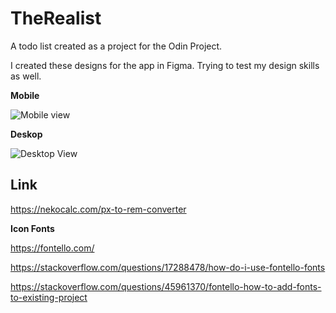 # TheRealist

A todo list created as a project for the Odin Project. 



I created these designs for the app in Figma. Trying to test my design skills as well.


**Mobile**

![Mobile view](https://github.com/JordanBlount/therealist/blob/main/refs/Books%20-%20Project.png)



**Deskop**

![Desktop View](https://github.com/JordanBlount/therealist/blob/main/refs/Desktop.png)



## Link

https://nekocalc.com/px-to-rem-converter



**Icon Fonts**

https://fontello.com/

https://stackoverflow.com/questions/17288478/how-do-i-use-fontello-fonts

https://stackoverflow.com/questions/45961370/fontello-how-to-add-fonts-to-existing-project